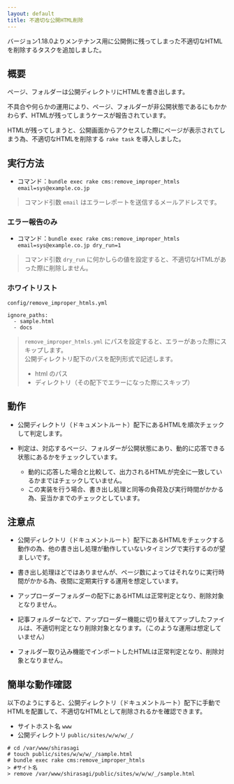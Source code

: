 ```yaml
---
layout: default
title: 不適切な公開HTML削除
---
```


バージョン1.18.0よりメンテナンス用に公開側に残ってしまった不適切なHTMLを削除するタスクを追加しました。

## 概要

ページ、フォルダーは公開ディレクトリにHTMLを書き出します。

不具合や何らかの運用により、ページ、フォルダーが非公開状態であるにもかかわらず、HTMLが残ってしまうケースが報告されています。

HTMLが残ってしまうと、公開画面からアクセスした際にページが表示されてしまう為、不適切なHTMLを削除する `rake task` を導入しました。

## 実行方法

- コマンド：`bundle exec rake cms:remove_improper_htmls email=sys@example.co.jp`

> コマンド引数 `email` はエラーレポートを送信するメールアドレスです。

### エラー報告のみ

- コマンド：`bundle exec rake cms:remove_improper_htmls email=sys@example.co.jp dry_run=1`

> コマンド引数 `dry_run` に何かしらの値を設定すると、不適切なHTMLがあった際に削除しません。

### ホワイトリスト

`config/remove_improper_htmls.yml`

~~~
ignore_paths:
  - sample.html
  - docs
~~~

> `remove_improper_htmls.yml` にパスを設定すると、エラーがあった際にスキップします。<br>
> 公開ディレクトリ配下のパスを配列形式で記述します。
> - html のパス
> - ディレクトリ（その配下でエラーになった際にスキップ）

## 動作

- 公開ディレクトリ（ドキュメントルート）配下にあるHTMLを順次チェックして判定します。

- 判定は、対応するページ、フォルダーが公開状態にあり、動的に応答できる状態にあるかをチェックしています。
  - 動的に応答した場合と比較して、出力されるHTMLが完全に一致しているかまではチェックしていません。
  - この実装を行う場合、書き出し処理と同等の負荷及び実行時間がかかる為、妥当かまでのチェックとしています。

## 注意点

- 公開ディレクトリ（ドキュメントルート）配下にあるHTMLをチェックする動作の為、他の書き出し処理が動作していないタイミングで実行するのが望ましいです。

- 書き出し処理ほどではありませんが、ページ数によってはそれなりに実行時間がかかる為、夜間に定期実行する運用を想定しています。

- アップローダーフォルダーの配下にあるHTMLは正常判定となり、削除対象となりません。

- 記事フォルダーなどで、アップローダー機能に切り替えてアップしたファイルは、不適切判定となり削除対象となります。（このような運用は想定していません）

- フォルダー取り込み機能でインポートしたHTMLは正常判定となり、削除対象となりません。

## 簡単な動作確認

以下のようにすると、公開ディレクトリ（ドキュメントルート）配下に手動でHTMLを配置して、不適切なHTMLとして削除されるかを確認できます。

- サイトホスト名 `www`
- 公開ディレクトリ `public/sites/w/w/w/_/`

~~~
# cd /var/www/shirasagi
# touch public/sites/w/w/w/_/sample.html
# bundle exec rake cms:remove_improper_htmls
> #サイト名
> remove /var/www/shirasagi/public/sites/w/w/w/_/sample.html
~~~
